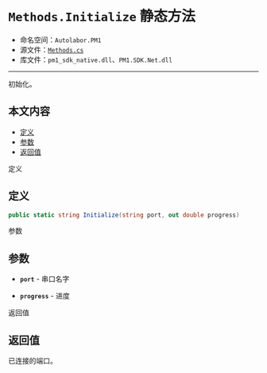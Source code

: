 # `Methods.Initialize` 静态方法

- 命名空间：`Autolabor.PM1`
- 源文件：[`Methods.cs`](https://github.com/autolaborcenter/Autolabor.PM1.SDK.Net/blob/master/PM1.SDK.Net/PM1.SDK.Net/Methods.cs)
- 库文件：`pm1_sdk_native.dll`、`PM1.SDK.Net.dll`

------

初始化。

## 本文内容

- <a href="#定义">定义</a>
- <a href="#参数">参数</a>
- <a href="#返回值">返回值</a>

<a name="定义">定义</a>

## 定义

```c#
public static string Initialize(string port, out double progress)
```

<a name="参数">参数</a>

## 参数

* **`port`** - 串口名字

* **`progress`** - 进度

<a name="返回值">返回值</a>

## 返回值

已连接的端口。
